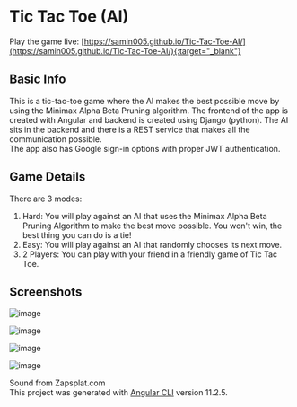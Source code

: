 # Tic Tac Toe (AI)

Play the game live: [https://samin005.github.io/Tic-Tac-Toe-AI/](https://samin005.github.io/Tic-Tac-Toe-AI/){:target="_blank"}  

## Basic Info

This is a tic-tac-toe game where the AI makes the best possible move by using the Minimax Alpha Beta Pruning algorithm. The frontend of the app is created with Angular and backend is created using Django (python). The AI sits in the backend and there is a REST service that makes all the communication possible.  
The app also has Google sign-in options with proper JWT authentication.

## Game Details

 There are 3 modes:  
 1. Hard: You will play against an AI that uses the Minimax Alpha Beta Pruning Algorithm to make the best move possible. You won\'t win, the best thing you can do is a tie!  
 2. Easy: You will play against an AI that randomly chooses its next move.
 3. 2 Players: You can play with your friend in a friendly game of Tic Tac Toe.  

## Screenshots

![image](https://user-images.githubusercontent.com/34473594/112763630-14adf080-9027-11eb-9fae-69a19c644aab.png)  

![image](https://user-images.githubusercontent.com/34473594/112763700-5b9be600-9027-11eb-9ff1-28b940627e1a.png)  

![image](https://user-images.githubusercontent.com/34473594/112763740-8d14b180-9027-11eb-83ad-c8e81d6ceb41.png)  

![image](https://user-images.githubusercontent.com/34473594/112763791-ca793f00-9027-11eb-9a62-02a078e9c190.png)  

Sound from Zapsplat.com  
This project was generated with [Angular CLI](https://github.com/angular/angular-cli) version 11.2.5.
